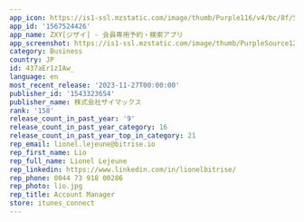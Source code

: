```yaml
---
app_icon: https://is1-ssl.mzstatic.com/image/thumb/Purple116/v4/bc/8f/51/bc8f5100-e8e3-62f1-07c4-23fe98d0378b/AppIcon-1x_U007emarketing-0-5-0-85-220.png/1024x1024bb.png
app_id: '1567524426'
app_name: ZXY[ジザイ] - 会員専用予約・検索アプリ
app_screenshot: https://is1-ssl.mzstatic.com/image/thumb/PurpleSource125/v4/2c/56/6a/2c566ae4-9ba4-cc40-d1aa-607789734838/67340f34-6f6a-4925-8193-452d2eaae71f_iOS__U30b9_U30af_U30ea_U30fc_U30f3_U30b7_U30e7_U30c3_U30c8_6.5_U30a4_U30f3_U30c1_01.png/1242x2688bb.png
category: Business
country: JP
id: 437aEr1zIAw_
language: en
most_recent_release: '2023-11-27T00:00:00'
publisher_id: '1543323654'
publisher_name: 株式会社ザイマックス
rank: '158'
release_count_in_past_year: '9'
release_count_in_past_year_category: 16
release_count_in_past_year_top_in_category: 21
rep_email: lionel.lejeune@bitrise.io
rep_first_name: Lio
rep_full_name: Lionel Lejeune
rep_linkedin: https://www.linkedin.com/in/lionelbitrise/
rep_phone: 0044 73 918 00286
rep_photo: lio.jpg
rep_title: Account Manager
store: itunes_connect
---
```

